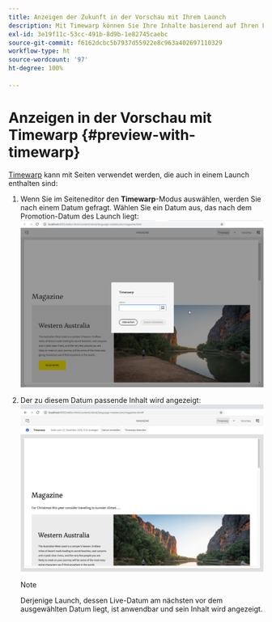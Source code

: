 ```yaml
---
title: Anzeigen der Zukunft in der Vorschau mit Ihrem Launch
description: Mit Timewarp können Sie Ihre Inhalte basierend auf Ihren Launches anzeigen.
exl-id: 3e19f11c-53cc-491b-8d9b-1e82745caebc
source-git-commit: f6162dcbc5b7937d55922e8c963a402697110329
workflow-type: ht
source-wordcount: '97'
ht-degree: 100%

---
```


# Anzeigen in der Vorschau mit Timewarp {#preview-with-timewarp}

[Timewarp](/help/sites-cloud/authoring/sites-console/page-versions.md#timewarp) kann mit Seiten verwendet werden, die auch in einem Launch enthalten sind:

1. Wenn Sie im Seiteneditor den **Timewarp**-Modus auswählen, werden Sie nach einem Datum gefragt. Wählen Sie ein Datum aus, das nach dem Promotion-Datum des Launch liegt:
   ![Navigieren zum Launch über den Seiten-Editor](/help/sites-cloud/authoring/assets/launches-timewarp-01.png)

1. Der zu diesem Datum passende Inhalt wird angezeigt:
   ![Navigieren zum Launch über den Seiteneditor](/help/sites-cloud/authoring/assets/launches-timewarp-02.png)

   >[!NOTE]
   >
   >Derjenige Launch, dessen Live-Datum am nächsten vor dem ausgewählten Datum liegt, ist anwendbar und sein Inhalt wird angezeigt.
